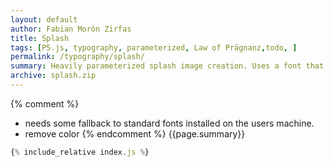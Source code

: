 ```yaml
---  
layout: default
author: Fabian Morón Zirfas
title: Splash
tags: [P5.js, typography, parameterized, Law of Prägnanz,todo, ]
permalink: /typography/splash/
summary: Heavily parameterized splash image creation. Uses a font that has to be installed on the users machine.
archive: splash.zip
---  
```


{% comment %}
- needs some fallback to standard fonts installed on the users machine. 
- remove color
{% endcomment %}
{{page.summary}}

<!-- more -->

<div id="sketch"></div>

```js
{% include_relative index.js %}
```

<script type="text/javascript" src="{{site.baseurl}}/assets/js/p5.min.js"></script>
<script type="text/javascript" src="{{site.baseurl}}/{{ page.path | replace:'.md','.js' }}"></script>